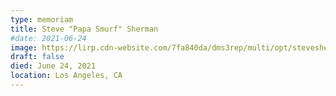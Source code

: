 ```yaml
---
type: memoriam
title: Steve "Papa Smurf" Sherman
#date: 2021-06-24
image: https://lirp.cdn-website.com/7fa840da/dms3rep/multi/opt/stevesherman01-1920w.jpg
draft: false
died: June 24, 2021
location: Los Angeles, CA
---
```

